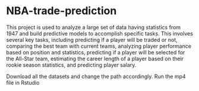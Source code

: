 # NBA-trade-prediction

This project is used to analyze a large set of data having statistics from 1947 and build predictive models to accomplish specific tasks. This involves several key tasks, including predicting if a player will be traded or not, comparing the best team with current teams, analyzing player performance based on position and statistics, predicting if a player will be selected for the All-Star team, estimating the career length of a player based on their rookie season statistics, and
predicting player salary.


Download all the datasets and change the path accordingly. Run the mp4 file in Rstudio  

